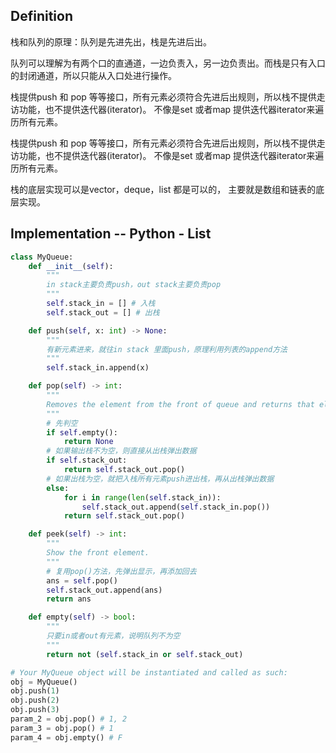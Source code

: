 ## Definition

栈和队列的原理：队列是先进先出，栈是先进后出。

队列可以理解为有两个口的直通道，一边负责入，另一边负责出。而栈是只有入口的封闭通道，所以只能从入口处进行操作。

栈提供push 和 pop 等等接口，所有元素必须符合先进后出规则，所以栈不提供走访功能，也不提供迭代器(iterator)。 不像是set 或者map 提供迭代器iterator来遍历所有元素。

栈提供push 和 pop 等等接口，所有元素必须符合先进后出规则，所以栈不提供走访功能，也不提供迭代器(iterator)。 不像是set 或者map 提供迭代器iterator来遍历所有元素。

栈的底层实现可以是vector，deque，list 都是可以的， 主要就是数组和链表的底层实现。

## Implementation -- Python - List
```python
class MyQueue:
    def __init__(self):
        """
        in stack主要负责push，out stack主要负责pop
        """
        self.stack_in = [] # 入栈
        self.stack_out = [] # 出栈

    def push(self, x: int) -> None:
        """
        有新元素进来，就往in stack 里面push，原理利用列表的append方法
        """
        self.stack_in.append(x)

    def pop(self) -> int:
        """
        Removes the element from the front of queue and returns that element.
        """
        # 先判空
        if self.empty():
            return None
        # 如果输出栈不为空，则直接从出栈弹出数据
        if self.stack_out:
            return self.stack_out.pop()
        # 如果出栈为空，就把入栈所有元素push进出栈，再从出栈弹出数据
        else:
            for i in range(len(self.stack_in)):
                self.stack_out.append(self.stack_in.pop())
            return self.stack_out.pop()

    def peek(self) -> int:
        """
        Show the front element.
        """
        # 复用pop()方法，先弹出显示，再添加回去
        ans = self.pop()
        self.stack_out.append(ans)
        return ans

    def empty(self) -> bool:
        """
        只要in或者out有元素，说明队列不为空
        """
        return not (self.stack_in or self.stack_out)

# Your MyQueue object will be instantiated and called as such:
obj = MyQueue()
obj.push(1)
obj.push(2)
obj.push(3)
param_2 = obj.pop() # 1, 2
param_3 = obj.pop() # 1
param_4 = obj.empty() # F
```